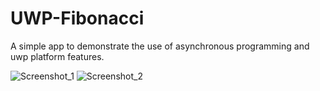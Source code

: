 # UWP-Fibonacci
A simple app to demonstrate the use of asynchronous programming and uwp platform features.

![Screenshot_1](https://user-images.githubusercontent.com/66889548/101260410-f8144280-372f-11eb-98e5-fe54a94d032e.png)
![Screenshot_2](https://user-images.githubusercontent.com/66889548/101260413-fc406000-372f-11eb-954d-0ae7504f7064.png)
